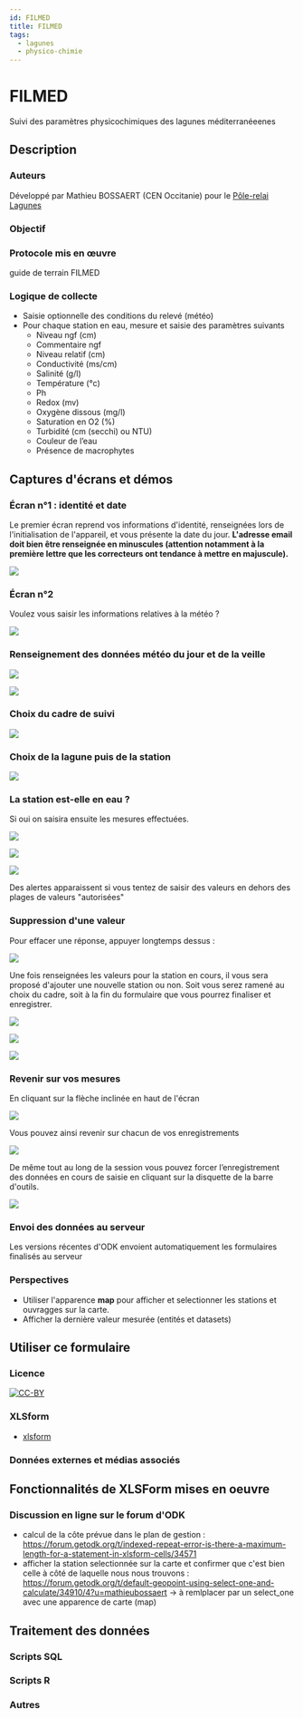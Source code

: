 ```yaml
---
id: FILMED
title: FILMED
tags:
  - lagunes
  - physico-chimie
---
```

# FILMED
Suivi des paramètres physicochimiques des lagunes méditerranéeenes
## Description
### Auteurs
Développé par Mathieu BOSSAERT (CEN Occitanie) pour le [Pôle-relai Lagunes](https://pole-lagunes.org/)
### Objectif
### Protocole mis en œuvre
guide de terrain FILMED
### Logique de collecte
* Saisie optionnelle des conditions du relevé (météo)
* Pour chaque station en eau, mesure et saisie des paramètres suivants
  * Niveau ngf (cm)
  * Commentaire ngf
  * Niveau relatif (cm)
  * Conductivité (ms/cm)
  * Salinité (g/l)
  * Température (°c)
  * Ph
  * Redox (mv)
  * Oxygène dissous (mg/l)
  * Saturation en O2 (%)
  * Turbidité (cm (secchi) ou NTU)
  * Couleur de l’eau
  * Présence de macrophytes

## Captures d'écrans et démos
### Écran n°1 : identité et date

Le premier écran reprend vos informations d'identité, renseignées lors de l'initialisation de l'appareil, et vous présente la date du jour.
**L'adresse email doit bien être renseignée en minuscules (attention notamment à la première lettre que les correcteurs ont tendance à mettre en majuscule).**

![](../fichiers/filmed/ecrans/Screenshot_2021-03-11-12-18-31-576x1024.png)

### Écran n°2

Voulez vous saisir les informations relatives à la météo ?

![](../fichiers/filmed/ecrans/Screenshot_2021-03-11-12-18-41-576x1024.png)

### Renseignement des données météo du jour et de la veille

![](../fichiers/filmed/ecrans/Screenshot_2021-03-11-12-24-50-576x1024.png)

![](../fichiers/filmed/ecrans/Screenshot_2021-03-11-12-24-36-1-576x1024.png)

### Choix du cadre de suivi

![](../fichiers/filmed/ecrans/Screenshot_2021-03-11-17-12-09-576x1024.png)

### Choix de la lagune puis de la station

![](../fichiers/filmed/ecrans/Screenshot_2021-03-11-12-26-25-576x1024.png)

### La station est-elle en eau ?

Si oui on saisira ensuite les mesures effectuées.

![](../fichiers/filmed/ecrans/Screenshot_2021-03-11-17-39-06-576x1024.png)

![](../fichiers/filmed/ecrans/Screenshot_2021-03-11-17-39-11-576x1024.png)

![](../fichiers/filmed/ecrans/Screenshot_2021-03-11-17-39-17-576x1024.png)

Des alertes apparaissent si vous tentez de saisir des valeurs en dehors des plages de valeurs "autorisées"

### Suppression d'une valeur

Pour effacer une réponse, appuyer longtemps dessus :

![](../fichiers/filmed/ecrans/Screenshot_2021-03-11-12-34-59-576x1024.png)

Une fois renseignées les valeurs pour la station en cours, il vous sera proposé d'ajouter une nouvelle station ou non. Soit vous serez ramené au choix du cadre, soit à la fin du formulaire que vous pourrez finaliser et enregistrer.

![](../fichiers/filmed/ecrans/Screenshot_2021-03-11-17-43-44-576x1024.png)

![](../fichiers/filmed/ecrans/Screenshot_2021-03-11-17-43-48-576x1024.png)

![](../fichiers/filmed/ecrans/Screenshot_2021-03-11-17-43-57-576x1024.png)

### Revenir sur vos mesures

En cliquant sur la flèche inclinée en haut de l'écran

![](../fichiers/filmed/ecrans/naviguation-576x1024.png)

Vous pouvez ainsi revenir sur chacun de vos enregistrements

![](../fichiers/filmed/ecrans/Screenshot_2021-03-11-17-53-57-576x1024.png)

De même tout au long de la session vous pouvez forcer l’enregistrement des données en cours de saisie en cliquant sur la disquette de la barre d'outils.

![](../fichiers/filmed/ecrans/enregistrement-576x1024.png)

### Envoi des données au serveur

Les versions récentes d'ODK envoient automatiquement les formulaires finalisés au serveur

### Perspectives
* Utiliser l'apparence **map** pour afficher et selectionner les stations et ouvragges sur la carte.
* Afficher la dernière valeur mesurée (entités et datasets)

## Utiliser ce formulaire
### Licence
[![CC-BY](../fichiers/by.png)]((https://creativecommons.org/licenses/by/2.0/fr/))
### XLSform
* [xlsform](../fichiers/filmed/suivi_filmed.xlsx)
### Données externes et médias associés

## Fonctionnalités de XLSForm mises en oeuvre
### Discussion en ligne sur le forum d'ODK
* calcul de la côte prévue dans le plan de gestion : https://forum.getodk.org/t/indexed-repeat-error-is-there-a-maximum-length-for-a-statement-in-xlsform-cells/34571
* afficher la station selectionnée sur la carte et confirmer que c'est bien celle à côté de laquelle nous nous trouvons : https://forum.getodk.org/t/default-geopoint-using-select-one-and-calculate/34910/4?u=mathieubossaert
-> à remlplacer par un select_one avec une apparence de carte (map)
## Traitement des données
### Scripts SQL
### Scripts R
### Autres